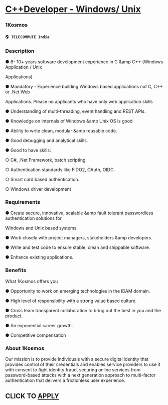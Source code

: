 # [C++Developer - Windows/ Unix](https://www.remotewlb.com/apply/c-developer-windows-unix)  
### 1Kosmos  
#### `🌎 TELECOMMUTE India`  

### **Description**

● 8- 10+ years software development experience in C &amp C++ (Windows Application / Unix

Applications)

● Mandatory - Experience building Windows based applications not C, C++ or .Net Web

Applications. Please no applicants who have only web application skills

● Understanding of multi-threading, event handling and REST APIs.

● Knowledge on internals of Windows &amp Unix OS is good

● Ability to write clean, modular &amp reusable code.

● Good debugging and analytical skills.

● Good to have skills:

○ C#, .Net Framework, batch scripting.

○ Authentication standards like FIDO2, OAuth, OIDC.

○ Smart card based authentication.

○ Windows driver development

###  **Requirements**

● Create secure, innovative, scalable &amp fault tolerant passwordless authentication solutions for

Windows and Unix based systems.

● Work closely with project managers, stakeholders &amp developers.

● Write and test code to ensure stable, clean and shippable software.

● Enhance existing applications.

###  **Benefits**

What 1Kosmos offers you

● Opportunity to work on emerging technologies in the IDAM domain.

● High level of responsibility with a strong value based culture.

● Cross team transparent collaboration to bring out the best in you and the product.

● An exponential career growth.

● Competitive compensation

###  **About 1Kosmos**

Our mission is to provide individuals with a secure digital identity that provides control of their credentials and enables service providers to use it with consent to fight identity fraud, securing online services from password-based attacks with a next generation approach to multi-factor authentication that delivers a frictionless user experience.

  
## CLICK TO [APPLY](https://www.remotewlb.com/apply/c-developer-windows-unix)

